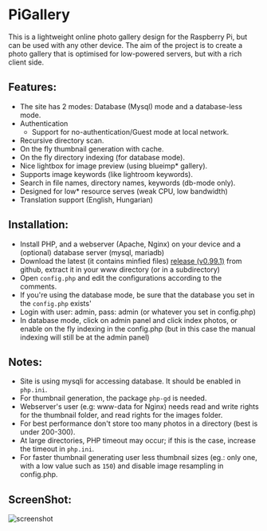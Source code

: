 PiGallery
=========

This is a lightweight online photo gallery design for the Raspberry Pi, but can be used with any other device.
The aim of the project is to create a photo gallery that is optimised for low-powered servers, but with a rich client side.

Features:
--------

* The site has 2 modes: Database (Mysql) mode and a database-less mode.
* Authentication
  * Support for no-authentication/Guest mode at local network.
* Recursive directory scan.
* On the fly thumbnail generation with cache.
* On the fly directory indexing (for database mode).
* Nice lightbox for image preview (using blueimp* gallery).
* Supports image keywords (like lightroom keywords).
* Search in file names, directory names, keywords (db-mode only).
* Designed for low* resource serves (weak CPU, low bandwidth)
* Translation support (English, Hungarian)

Installation:
--------

*  Install PHP, and a webserver (Apache, Nginx) on your device and a (optional) database server (mysql, mariadb)
*  Download the latest (it contains minfied files) [release (v0.99.1)](release/pigallery_0.99.1.zip) from github, extract it in your www directory (or in a subdirectory)
*  Open `config.php` and edit the configurations according to the comments.
*  If you're using the database mode, be sure that the database you set in the `config.php` exists'
*  Login with user: admin, pass: admin (or whatever you set in config.php)
*  In database mode, click on admin panel and click index photos,
   or enable on the fly indexing in the config.php (but in this case the manual indexing will still be at the admin panel)

Notes:
--------

* Site is using mysqli for accessing database. It should be enabled in `php.ini`.
* For thumbnail generation, the package `php-gd` is needed.
* Webserver's user (e.g: www-data for Nginx) needs read and write rights for the thumbnail folder, and read rights for the images folder.
* For best performance don't store too many photos in a directory (best is under 200-300).
* At large directories, PHP timeout may occur; if this is the case, increase the timeout in `php.ini`.
* For faster thumbnail generating user less thumbnail sizes (eg.: only one, with a low value such as `150`)
  and disable image resampling in config.php.

ScreenShot:
--------
![screenshot](screenshot1.jpg)
